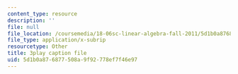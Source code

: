 ```yaml
---
content_type: resource
description: ''
file: null
file_location: /coursemedia/18-06sc-linear-algebra-fall-2011/5d1b0a876877508a9f92778ef7f46e97_MMWqGD4Urso.vtt
file_type: application/x-subrip
resourcetype: Other
title: 3play caption file
uid: 5d1b0a87-6877-508a-9f92-778ef7f46e97
---
```

